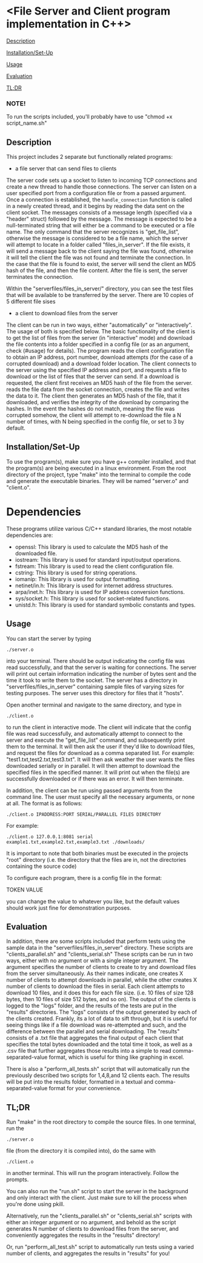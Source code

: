 # <File Server and Client program implementation in C++>

[Description](#Description)

[Installation/Set-Up](#Installation/Set-Up)

[Usage](#Usage)

[Evaluation](#Evaluation)

[TL;DR](#TL;DR)

### NOTE!
To run the scripts included, you'll probably have to use "chmod +x script_name.sh"

## Description
This project includes 2 separate but functionally related programs: 
- a file server that can send files to clients

The server code sets up a socket to listen to incoming TCP connections and create a new thread to handle those connections. The server can listen on a user specified port from a configuration file or
from a passed argument. Once a connection is established, the `handle_connection` function is called in a newly created thread, and it begins by reading the data sent on the client socket. The messages 
consists of a message length (specified via a "header" struct) followed by the message. The message is expected to be a null-terminated string that will either be a command to be executed or a file name.
The only command that the server recognizes is "get_file_list", otherwise the message is considered to be a file name, which the server will attempt to locate in a folder called "files_in_server". If the
file exists, it will send a message back to the client saying the file was found, otherwise it will tell the client the file was not found and terminate the connection. In the case that the file is found
to exist, the server will send the client an MD5 hash of the file, and then the file content. After the file is sent, the server terminates the connection.

Within the "serverfiles/files_in_server/" directory, you can see the test files that will be available to be transferred by the server. There are 10
copies of 5 different file sises 


- a client to download files from the server

The client can be run in two ways, either "automatically" or "interactively". The usage of both is specified below. The basic functionality of the client is to get the list of files from the server (in "interactive" mode)
and download the file contents into a folder specified in a config file (or as an argument, check (#usage) for details). The program reads the client configuration file to obtain an IP address, port number, download attempts
(for the case of a corrupted download) and a download folder location. The client connects to the server using the specified IP address and port, and requests a file to download or the list of files that the server can send.
If a download is requested, the client first receives an MD5 hash of the file from the server. reads the file data from the socket connection, creates the file and writes the data to it. The client then generates an MD5 hash 
of the file, that it downloaded, and verifies the integrity of the download by comparing the hashes. In the event the hashes do not match, meaning the file was corrupted somehow, the client will attempt to re-download the file
a N number of times, with N being specified in the config file, or set to 3 by default. 

## Installation/Set-Up

To use the program(s), make sure you have g++ compiler installed, and that the program(s) are being executed in a linux environment. From the root directory of the project, type "make" into the terminal to compile the code and 
generate the executable binaries. They will be named "server.o" and "client.o".

# Dependencies

These programs utilize various C/C++ standard libraries, the most notable dependencies are:

- openssl: This library is used to calculate the MD5 hash of the downloaded file.
- iostream: This library is used for standard input/output operations.
- fstream: This library is used to read the client configuration file.
- cstring: This library is used for string operations.
- iomanip: This library is used for output formatting.
- netinet/in.h: This library is used for internet address structures.
- arpa/inet.h: This library is used for IP address conversion functions.
- sys/socket.h: This library is used for socket-related functions.
- unistd.h: This library is used for standard symbolic constants and types.

## Usage

You can start the server by typing 

    ./server.o
    
into your terminal. There should be output indicating the config file was read successfully, and that the server is waiting for connections. The server will print out
certain information indicating the number of bytes sent and the time it took to write them to the socket. The server has a directory in "serverfiles/files_in_server" containing sample files of varying sizes for testing
purposes. The server uses this directory for files that it "hosts".

Open another terminal and navigate to the same directory, and type in  

    ./client.o
    
to run the client in interactive mode. The client will indicate that the config file was read successfully, and automatically 
attempt to connect to the server and execute the "get_file_list" command, and subsequently print them to the terminal. It will then ask the user if they'd like to download files, and request the files for download as
a comma separated list. For example: "test1.txt,test2.txt,test3.txt". It will then ask weather the user wants the files downloaded serially or in parallel. It will then attempt to download the specified files in 
the specified manner. It will print out when the file(s) are successfully downloaded or if there was an error. It will then terminate. 

In addition, the client can be run using passed arguments from the command line. The user must specify all the necessary arguments, or none at all. The format is as follows:
    
    ./client.o IPADDRESS:PORT SERIAL/PARALLEL FILES DIRECTORY
    
For example:

    ./client.o 127.0.0.1:8081 serial example1.txt,example2.txt,example3.txt ./downloads/

It is important to note that both binaries must be executed in the projects "root" directory (i.e. the directory that the files are in, not the directories containing the source code)

To configure each program, there is a config file in the format:

TOKEN VALUE

you can change the value to whatever you like, but the default values should work just fine for demonstration purposes.

## Evaluation

In addition, there are some scripts included that perform tests using the sample data in the "serverfiles/files_in_server" directory. These scripts are "clients_parallel.sh" and "clients_serial.sh" These scripts can be 
run in two ways, either with no argument or with a single integer argument. The argument specifies the number of clients to create to try and download files from the server simultaneously. As their names indicate, one
creates X number of clients to attempt downloads in parallel, while the other creates X number of clients to download the files in serial. Each client attempts to download 10 files, and it does this for each file size. 
(i.e. 10 files of size 128 bytes, then 10 files of size 512 bytes, and so on). The output of the clients is logged to the "logs" folder, and the results of the tests are put in the "results" directories. The "logs" consists
of the output generated by each of the clients created. Frankly, its a lot of data to sift through, but it is useful for seeing things like if a file download was re-attempted and such, and the difference between the parallel
and serial downloading. The "results" consists of a .txt file that aggregates the final output of each client that specifies the total bytes downloaded and the total time it took, as well as a .csv file that further aggregates
those results into a simple to read comma-separated-value format, which is useful for thing like graphing in excel. 

There is also a "perform_all_tests.sh" script that will automatically run the previously described two scripts for 1,4,8,and 12 clients each. The results will be put into the results folder, formatted in a textual and comma-separated-value
format for your convenience.


## TL;DR

Run "make" in the root directory to compile the source files. In one terminal, run the 

    ./server.o
    
file (from the directory it is compiled into), do the same with 

    ./client.o

in another terminal. This will run the program interactively. Follow the prompts.

You can also run the "run.sh" script to start the server in the background and only interact with the client. Just make sure to kill the process when you're done using pkill. 

Alternatively, run the "clients_parallel.sh" or "clients_serial.sh" scripts with either an integer argument or no argument, and behold as the script generates N number of clients to download files
from the server, and conveniently aggregates the results in the "results" directory!

Or, run "perform_all_test.sh" script to automatically run tests using a varied number of clients, and aggregates the results in "results" for you!
